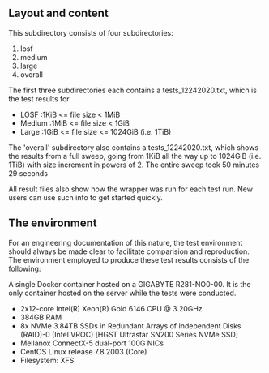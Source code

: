 ## Layout and content

This subdirectory consists of four subdirectories:
1. losf
2. medium
3. large
4. overall 

The first three subdirectories each contains a tests_12242020.txt,
which is the test results for

* LOSF   :1KiB <= file size < 1MiB
* Medium :1MiB <= file size < 1GiB
* Large  :1GiB <= file size <= 1024GiB (i.e. 1TiB)

The 'overall' subdirectory also contains a tests_12242020.txt, which
shows the results from a full sweep, going from 1KiB all the way up to
1024GiB (i.e. 1TiB) with size increment in powers of 2.  The entire
sweep took 50 minutes 29 seconds

All result files also show how the wrapper was run for each test
run. New users can use such info to get started quickly.

## The environment

For an engineering documentation of this nature, the test environment
should always be made clear to facilitate comparision and
reproduction.  The environment employed to produce these test results
consists of the following:

A single Docker container hosted on a GIGABYTE R281-NO0-00.  It is the
only container hosted on the server while the tests were conducted.

* 2x12-core Intel(R) Xeon(R) Gold 6146 CPU @ 3.20GHz
* 384GB RAM
* 8x NVMe 3.84TB SSDs in Redundant Arrays of Independent Disks
  (RAID)-0 (Intel VROC) [HGST Ultrastar SN200 Series NVMe SSD]
* Mellanox ConnectX-5 dual-port 100G NICs
* CentOS Linux release 7.8.2003 (Core)
* Filesystem: XFS
